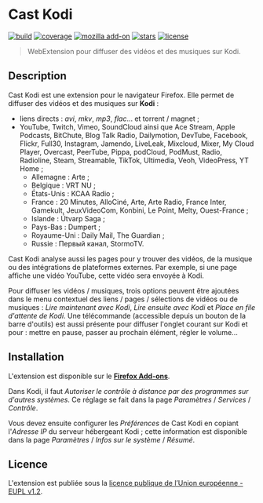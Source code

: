 # Cast Kodi

[![build][img-build]][link-build]
[![coverage][img-coverage]][link-coverage]
[![mozilla add-on][img-mozilla-add-on]][link-mozilla-add-on]
[![stars][img-stars]][link-stars]
[![license][img-license]][link-license]

> WebExtension pour diffuser des vidéos et des musiques sur Kodi.

## Description

Cast Kodi est une extension pour le navigateur Firefox. Elle permet de diffuser
des vidéos et des musiques sur **Kodi** :

- liens directs : *avi*, *mkv*, *mp3*, *flac*… et torrent / magnet ;
- YouTube, Twitch, Vimeo, SoundCloud ainsi que Ace Stream, Apple Podcasts,
  BitChute, Blog Talk Radio, Dailymotion, DevTube, Facebook, Flickr, Full30,
  Instagram, Jamendo, LiveLeak, Mixcloud, Mixer, My Cloud Player, Overcast,
  PeerTube, Pippa, podCloud, PodMust, Radio, Radioline, Steam, Streamable,
  TikTok, Ultimedia, Veoh, VideoPress, YT Home ;
  - Allemagne : Arte ;
  - Belgique : VRT NU ;
  - États-Unis : KCAA Radio ;
  - France : 20 Minutes, AlloCiné, Arte, Arte Radio, France Inter, Gamekult,
    JeuxVideoCom, Konbini, Le Point, Melty, Ouest-France ;
  - Islande : Útvarp Saga ;
  - Pays-Bas : Dumpert ;
  - Royaume-Uni : Daily Mail, The Guardian ;
  - Russie : Первый канал, StormoTV.

Cast Kodi analyse aussi les pages pour y trouver des vidéos, de la musique ou
des intégrations de plateformes externes. Par exemple, si une page affiche une
vidéo YouTube, cette vidéo sera envoyée à Kodi.

Pour diffuser les vidéos / musiques, trois options peuvent être ajoutées dans le
menu contextuel des liens / pages / sélections de vidéos ou de musiques : *Lire
maintenant avec Kodi*, *Lire ensuite avec Kodi* et *Place en file d'attente de
Kodi*. Une télécommande (accessible depuis un bouton de la barre d'outils) est
aussi présente pour diffuser l'onglet courant sur Kodi et pour : mettre en
pause, passer au prochain élément, régler le volume…

## Installation

L'extension est disponible sur le
**[Firefox Add-ons](https://addons.mozilla.org/addon/castkodi/)**.

Dans Kodi, il faut *Autoriser le contrôle à distance par des programmes sur
d'autres systèmes*. Ce réglage se fait dans la page *Paramètres* / *Services* /
*Contrôle*.

Vous devez ensuite configurer les *Préférences* de Cast Kodi en copiant
l'*Adresse IP* du serveur hébergeant Kodi ; cette information est disponible
dans la page *Paramètres* / *Infos sur le système* / *Résumé*.

## Licence

L'extension est publiée sous la [licence publique de l’Union européenne - EUPL
v1.2](https://joinup.ec.europa.eu/collection/eupl/eupl-text-11-12).

[img-build]:https://img.shields.io/github/workflow/status/regseb/castkodi/CI
[img-coverage]:https://img.shields.io/coveralls/github/regseb/castkodi
[img-mozilla-add-on]:https://img.shields.io/amo/v/castkodi.svg
[img-stars]:https://img.shields.io/amo/stars/castkodi.svg
[img-license]:https://img.shields.io/badge/license-EUPL-blue.svg

[link-build]:https://github.com/regseb/castkodi/actions?query=workflow%3ACI
[link-coverage]:https://coveralls.io/github/regseb/castkodi
[link-mozilla-add-on]:https://addons.mozilla.org/addon/castkodi/
[link-stars]:https://addons.mozilla.org/addon/castkodi/reviews/
[link-license]:https://joinup.ec.europa.eu/collection/eupl/eupl-text-11-12
               "Licence publique de l’Union européenne"
